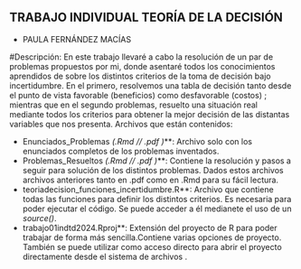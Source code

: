## TRABAJO INDIVIDUAL TEORÍA DE LA DECISIÓN
- PAULA FERNÁNDEZ MACÍAS 

#Descripción:
En este trabajo llevaré a cabo la resolución de un par de problemas propuestos por mi, donde asentaré todos los conocimientos aprendidos de sobre los distintos criterios de la toma de decisión bajo incertidumbre.
En el primero, resolvemos una tabla de decisión tanto desde el punto de vista favorable (beneficios) como desfavorable (costos) ; mientras que en el segundo problemas, resuelto una situación real mediante todos los criterios para obtener la mejor decisión de las distantas variables que nos presenta.
Archivos que están contenidos:
- Enunciados_Problemas *(.Rmd // .pdf )***: Archivo solo con los enunciados completos de los problemas inventados.
- Problemas_Resueltos *(.Rmd // .pdf )***: Contiene la resolución y pasos a seguir para solución de los distintos problemas.
Dados estos archivos archivos anteriores tanto en .pdf como en .Rmd para su fácil lectura.
- teoriadecision_funciones_incertidumbre.R**: Archivo que contiene todas las funciones para definir los distintos criterios. Es necesaria para poder ejecutar el código. Se puede acceder a él medianete el uso de un *source()*.
- trabajo01indtd2024.Rproj**: Extensión del proyecto de R para poder trabajar de forma más sencilla.Contiene varias opciones de proyecto. También se puede utilizar como acceso directo para abrir el proyecto directamente desde el sistema de archivos .
